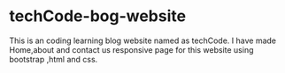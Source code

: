 # techCode-bog-website
This is an coding learning blog website named as techCode.
I have made Home,about and contact us responsive page for this website using bootstrap ,html and css.
